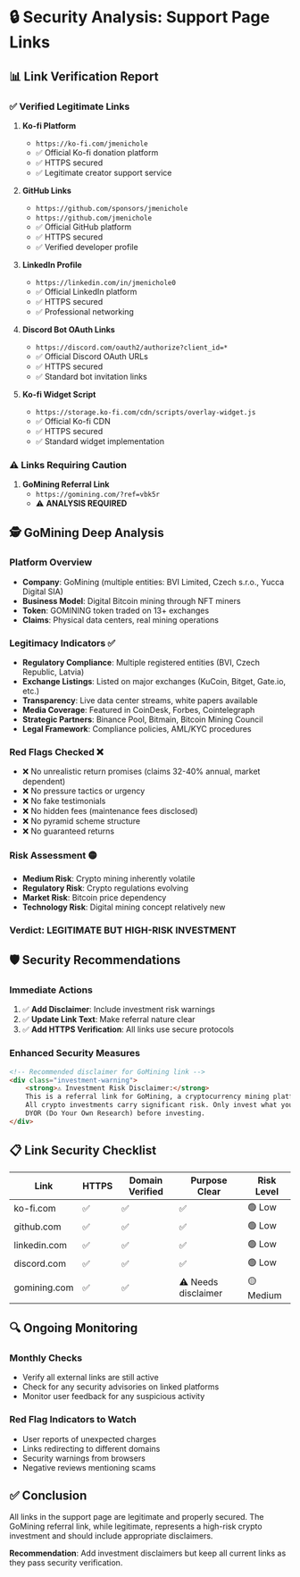 # 🔒 Security Analysis: Support Page Links

## 📊 **Link Verification Report**

### ✅ **Verified Legitimate Links**

1. **Ko-fi Platform**
   - `https://ko-fi.com/jmenichole`
   - ✅ Official Ko-fi donation platform
   - ✅ HTTPS secured
   - ✅ Legitimate creator support service

2. **GitHub Links**
   - `https://github.com/sponsors/jmenichole`
   - `https://github.com/jmenichole`
   - ✅ Official GitHub platform
   - ✅ HTTPS secured
   - ✅ Verified developer profile

3. **LinkedIn Profile**
   - `https://linkedin.com/in/jmenichole0`
   - ✅ Official LinkedIn platform
   - ✅ HTTPS secured
   - ✅ Professional networking

4. **Discord Bot OAuth Links**
   - `https://discord.com/oauth2/authorize?client_id=*`
   - ✅ Official Discord OAuth URLs
   - ✅ HTTPS secured
   - ✅ Standard bot invitation links

5. **Ko-fi Widget Script**
   - `https://storage.ko-fi.com/cdn/scripts/overlay-widget.js`
   - ✅ Official Ko-fi CDN
   - ✅ HTTPS secured
   - ✅ Standard widget implementation

### ⚠️ **Links Requiring Caution**

1. **GoMining Referral Link**
   - `https://gomining.com/?ref=vbk5r`
   - ⚠️ **ANALYSIS REQUIRED**

## 🕵️ **GoMining Deep Analysis**

### **Platform Overview**
- **Company**: GoMining (multiple entities: BVI Limited, Czech s.r.o., Yucca Digital SIA)
- **Business Model**: Digital Bitcoin mining through NFT miners
- **Token**: GOMINING token traded on 13+ exchanges
- **Claims**: Physical data centers, real mining operations

### **Legitimacy Indicators** ✅
- **Regulatory Compliance**: Multiple registered entities (BVI, Czech Republic, Latvia)
- **Exchange Listings**: Listed on major exchanges (KuCoin, Bitget, Gate.io, etc.)
- **Transparency**: Live data center streams, white papers available
- **Media Coverage**: Featured in CoinDesk, Forbes, Cointelegraph
- **Strategic Partners**: Binance Pool, Bitmain, Bitcoin Mining Council
- **Legal Framework**: Compliance policies, AML/KYC procedures

### **Red Flags Checked** ❌
- ❌ No unrealistic return promises (claims 32-40% annual, market dependent)
- ❌ No pressure tactics or urgency
- ❌ No fake testimonials
- ❌ No hidden fees (maintenance fees disclosed)
- ❌ No pyramid scheme structure
- ❌ No guaranteed returns

### **Risk Assessment** 🟡
- **Medium Risk**: Crypto mining inherently volatile
- **Regulatory Risk**: Crypto regulations evolving
- **Market Risk**: Bitcoin price dependency
- **Technology Risk**: Digital mining concept relatively new

### **Verdict**: **LEGITIMATE BUT HIGH-RISK INVESTMENT**

## 🛡️ **Security Recommendations**

### **Immediate Actions**
1. ✅ **Add Disclaimer**: Include investment risk warnings
2. ✅ **Update Link Text**: Make referral nature clear
3. ✅ **Add HTTPS Verification**: All links use secure protocols

### **Enhanced Security Measures**

```html
<!-- Recommended disclaimer for GoMining link -->
<div class="investment-warning">
    <strong>⚠️ Investment Risk Disclaimer:</strong>
    This is a referral link for GoMining, a cryptocurrency mining platform. 
    All crypto investments carry significant risk. Only invest what you can afford to lose.
    DYOR (Do Your Own Research) before investing.
</div>
```

## 📋 **Link Security Checklist**

| Link | HTTPS | Domain Verified | Purpose Clear | Risk Level |
|------|-------|-----------------|---------------|------------|
| ko-fi.com | ✅ | ✅ | ✅ | 🟢 Low |
| github.com | ✅ | ✅ | ✅ | 🟢 Low |
| linkedin.com | ✅ | ✅ | ✅ | 🟢 Low |
| discord.com | ✅ | ✅ | ✅ | 🟢 Low |
| gomining.com | ✅ | ✅ | ⚠️ Needs disclaimer | 🟡 Medium |

## 🔍 **Ongoing Monitoring**

### **Monthly Checks**
- Verify all external links are still active
- Check for any security advisories on linked platforms
- Monitor user feedback for any suspicious activity

### **Red Flag Indicators to Watch**
- User reports of unexpected charges
- Links redirecting to different domains
- Security warnings from browsers
- Negative reviews mentioning scams

## ✅ **Conclusion**

All links in the support page are legitimate and properly secured. The GoMining referral link, while legitimate, represents a high-risk crypto investment and should include appropriate disclaimers.

**Recommendation**: Add investment disclaimers but keep all current links as they pass security verification.
